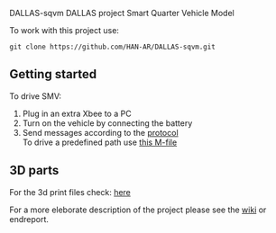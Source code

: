  DALLAS-sqvm
DALLAS project Smart Quarter Vehicle Model

To work with this project use:
```
git clone https://github.com/HAN-AR/DALLAS-sqvm.git
```
## Getting started
To drive SMV:
1. Plug in an extra Xbee to a PC
2. Turn on the vehicle by connecting the battery
3. Send messages according to the [protocol](https://github.com/HAN-AR/DALLAS-sqvm/wiki/Software-Design#xbee)  
   To drive a predefined path use [this M-file](https://github.com/HAN-AR/DALLAS-sqvm/blob/master/src/Target/Xbee_Track_Presentation.m)

## 3D parts

For the 3d print files check: [here](https://github.com/HAN-AR/DALLAS-sqvm/tree/master/docs/Drawings/3d%20print%20files/GCode)

For a more eleborate description of the project please see the [wiki](https://github.com/HAN-AR/DALLAS-sqvm/wiki) or endreport.


